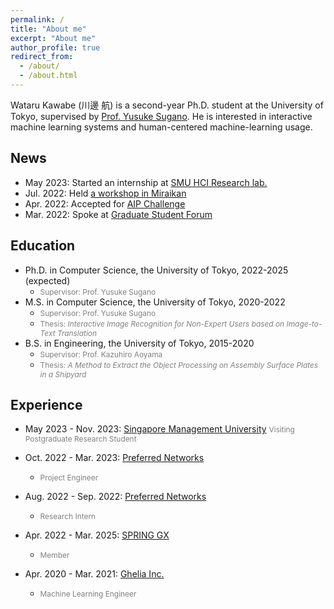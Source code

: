 ```yaml
---
permalink: /
title: "About me"
excerpt: "About me"
author_profile: true
redirect_from: 
  - /about/
  - /about.html
---
```


Wataru Kawabe (川邊 航) is a second-year Ph.D. student at the University of Tokyo, supervised by [Prof. Yusuke Sugano](https://www.yusuke-sugano.info/). He is interested in interactive machine learning systems and human-centered machine-learning usage. 

News
------
* May 2023: Started an internship at [SMU HCI Research lab.](https://smuhci.com/)
* Jul. 2022: Held [a workshop in Miraikan](https://www.miraikan.jst.go.jp/events/202207302596.html)
* Apr. 2022: Accepted for [AIP Challenge](https://www.jst.go.jp/kisoken/aip/program/wakate/challenge/list2022.html)
* Mar. 2022: Spoke at [Graduate Student Forum](https://tcjs.u-tokyo.ac.jp/ja/archives/3170)

Education
------
* Ph.D. in Computer Science, the University of Tokyo, 2022-2025 (expected)
  * <span style="font-size: 85%; color: grey;">Supervisor: Prof. Yusuke Sugano</span>
* M.S. in Computer Science, the University of Tokyo, 2020-2022
  * <span style="font-size: 85%; color: grey;">Supervisor: Prof. Yusuke Sugano</span>
  * <span style="font-size: 85%; color: grey;">Thesis: *Interactive Image Recognition for Non-Expert Users based on Image-to-Text Translation*</span>
* B.S. in Engineering, the University of Tokyo, 2015-2020
  * <span style="font-size: 85%; color: grey;">Supervisor: Prof. Kazuhiro Aoyama</span>
  * <span style="font-size: 85%; color: grey;">Thesis: *A Method to Extract the Object Processing on Assembly Surface Plates in a Shipyard*</span>


Experience
------
* May 2023 - Nov. 2023: [Singapore Management University](https://www.smu.edu.sg/)
  <span style="font-size: 85%; color: grey; text-indent: 1em;">Visiting Postgraduate Research Student</span>

* Oct. 2022 - Mar. 2023: [Preferred Networks](https://www.preferred.jp/)
  * <span style="font-size: 85%; color: grey;">Project Engineer</span>

* Aug. 2022 - Sep. 2022: [Preferred Networks](https://www.preferred.jp/)
  * <span style="font-size: 85%; color: grey;">Research Intern</span>
  
* Apr. 2022 - Mar. 2025: [SPRING GX](https://spring-gx.adm.s.u-tokyo.ac.jp/)
  * <span style="font-size: 85%; color: grey;">Member</span>

* Apr. 2020 - Mar. 2021: [Ghelia Inc.](https://ghelia.com/)
  * <span style="font-size: 85%; color: grey;">Machine Learning Engineer</span>

